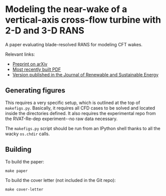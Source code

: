 # Modeling the near-wake of a vertical-axis cross-flow turbine with 2-D and 3-D RANS

A paper evaluating blade-resolved RANS for modeling CFT wakes.

Relevant links:

* [Preprint on arXiv](http://arxiv.org/abs/1604.02611)
* [Most recently built PDF](https://drive.google.com/file/d/0BwMVIAlxIxfZX3ItY3lZcm5zYVE/view?usp=sharing)
* [Version published in the Journal of Renewable and Sustainable Energy](http://dx.doi.org/10.1063/1.4966161)


## Generating figures

This requires a very specific setup, which is outlined at the top of
`makefigs.py`. Basically, it requires all CFD cases to be solved and located
inside the directories defined. It also requires the experimental repo from
the RVAT-Re-dep experiment--no raw data necessary.

The `makefigs.py` script should be run from an IPython shell thanks to all the
wacky `os.chdir` calls.


## Building

To build the paper:

    make paper

To build the cover letter (not included in the Git repo):

    make cover-letter
